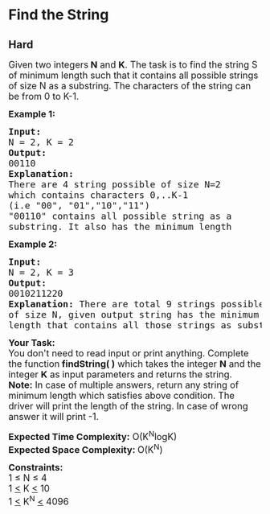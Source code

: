 # Find the String
## Hard
<div class="problems_problem_content__Xm_eO"><p><span style="font-size:18px">Given two integers<strong> N</strong> and <strong>K</strong>. The task is to find the&nbsp;string S of minimum length such that it contains all possible strings of size N as a substring. The characters of the string can be from 0 to K-1.&nbsp;&nbsp;</span></p>

<p><span style="font-size:18px"><strong>Example 1:</strong></span></p>

<pre><span style="font-size:18px"><strong>Input:</strong>
N = 2, K = 2
<strong>Output:</strong> 
00110
<strong>Explanation: 
</strong>There are 4 string possible of size N=2 
which contains characters 0,..K-1
(i.e "00", "01","10","11")
"00110" contains all possible string as a 
substring. It also has the minimum length</span></pre>

<p><span style="font-size:18px"><strong>Example 2:</strong></span></p>

<pre><span style="font-size:18px"><strong>Input:
</strong>N = 2, K = 3
<strong>Output: 
</strong>0010211220
<strong>Explanation: </strong>There are total 9 strings possible
of size N, given output string has the minimum
length that contains all those strings as substring.</span>
</pre>

<p><span style="font-size:18px"><strong>Your Task:&nbsp;</strong><br>
You don't need to read input or print anything. Complete the function<strong>&nbsp;findString( )</strong>&nbsp;which takes the integer <strong>N</strong> and the integer <strong>K</strong>&nbsp;as input parameters and returns the string.<br>
<strong>Note:</strong> In case of multiple answers, return any string of minimum length which satisfies above condition. The driver will print the length of the&nbsp;string. In case of wrong answer it will print -1.</span></p>

<p><span style="font-size:18px"><strong>Expected Time Complexity:</strong> O(K<sup>N</sup>logK)<br>
<strong>Expected Space Complexity: </strong>O(K<sup>N</sup>)</span></p>

<p><span style="font-size:18px"><strong>Constraints:</strong><br>
1 ≤ N&nbsp;≤ 4<br>
1 <u>&lt;</u> K <u>&lt;</u> 10<br>
1&nbsp;<u>&lt;</u> K<sup>N</sup>&nbsp;<u>&lt;</u> 4096</span></p>
</div>
